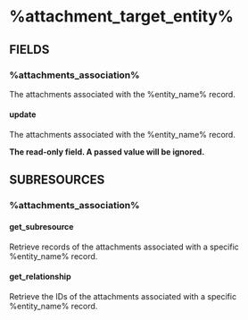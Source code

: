 # %attachment_target_entity%

## FIELDS

### %attachments_association%

The attachments associated with the %entity_name% record.

#### update

The attachments associated with the %entity_name% record.

**The read-only field. A passed value will be ignored.**

## SUBRESOURCES

### %attachments_association%

#### get_subresource

Retrieve records of the attachments associated with a specific %entity_name% record.

#### get_relationship

Retrieve the IDs of the attachments associated with a specific %entity_name% record.
